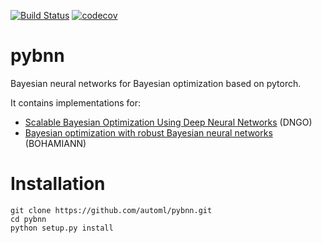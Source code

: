 [![Build Status](https://travis-ci.org/automl/pybnn.svg?branch=master)](https://travis-ci.org/automl/pybnn)
[![codecov](https://codecov.io/gh/automl/pybnn/branch/master/graph/badge.svg)](https://codecov.io/gh/automl/pybnn)

# pybnn
Bayesian neural networks for Bayesian optimization based on pytorch.

 It contains implementations for:
 - [Scalable Bayesian Optimization Using Deep Neural Networks](https://arxiv.org/pdf/1502.05700.pdf) (DNGO)
 - [Bayesian optimization with robust Bayesian neural networks](https://ml.informatik.uni-freiburg.de/papers/16-NIPS-BOHamiANN.pdf) (BOHAMIANN)

# Installation

    git clone https://github.com/automl/pybnn.git
    cd pybnn
    python setup.py install

